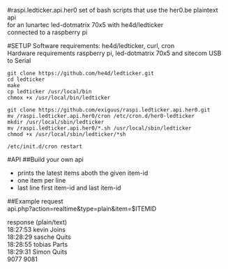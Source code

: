 #raspi.ledticker.api.her0
set of bash scripts that use the her0.be plaintext api  
for an lunartec led-dotmatrix 70x5 with he4d/ledticker  
connected to a raspberry pi  

#SETUP
Software requirements: he4d/ledticker, curl, cron  
Hardware requirements raspberry pi, led-dotmatrix 70x5 and sitecom USB to Serial  

    git clone https://github.com/he4d/ledticker.git
    cd ledticker
    make
    cp ledticker /usr/local/bin
    chmox +x /usr/local/bin/ledticker

    git clone https://github.com/exiguus/raspi.ledticker.api.her0.git
    mv /raspi.ledticker.api.her0/cron /etc/cron.d/her0-ledticker
    mkdir /usr/local/sbin/ledticker
    mv /raspi.ledticker.api.her0/*.sh /usr/local/sbin/ledticker
    chmod +x /usr/local/sbin/ledticker/*sh

    /etc/init.d/cron restart

#API
##Build your own api
* prints the latest items aboth the given item-id
* one item per line
* last line first item-id and last item-id

##Example
request  
    api.php?action=realtime&type=plain&item=$ITEMID  

response (plain/text)  
    18:27:53 kevin Joins  
    18:28:29 sasche Quits  
    18:28:55 tobias Parts  
    18:29:31 Simon Quits  
    9077 9081  
